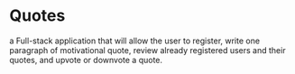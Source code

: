 # Quotes
 a Full-stack application that will allow the user to register, write one paragraph of motivational quote, review already registered users and their quotes, and upvote or downvote a quote.
